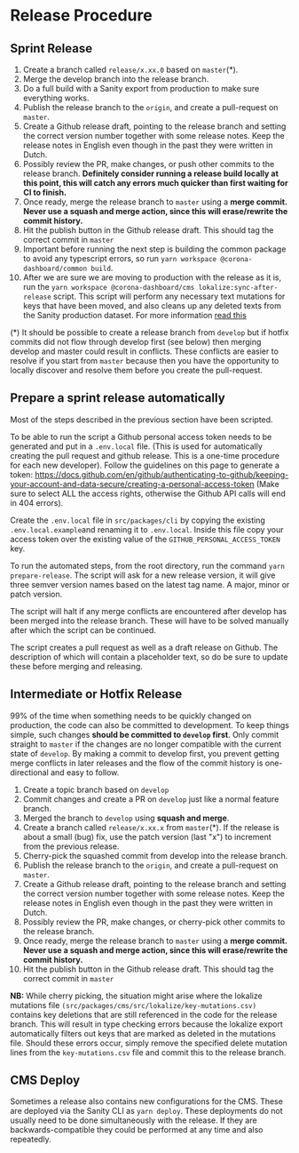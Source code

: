 # Release Procedure

## Sprint Release

1. Create a branch called `release/x.xx.0` based on `master`(\*).
2. Merge the develop branch into the release branch.
3. Do a full build with a Sanity export from production to make sure everything works.
4. Publish the release branch to the `origin`, and create a pull-request on
   `master`.
5. Create a Github release draft, pointing to the release branch and setting the
   correct version number together with some release notes. Keep the release
   notes in English even though in the past they were written in Dutch.
6. Possibly review the PR, make changes, or push other commits to the release
   branch. **Definitely consider running a release build locally at this point, this will catch any errors much quicker than first waiting for CI to finish.**
7. Once ready, merge the release branch to `master` using a **merge commit.
   Never use a squash and merge action, since this will erase/rewrite the commit
   history.**
8. Hit the publish button in the Github release draft. This should tag the
   correct commit in `master`
9. Important before running the next step is building the common package to avoid any typescript errors,
   so run `yarn workspace @corona-dashboard/common build`.
10. After we are sure we are moving to production with the release as it is,
    run the `yarn workspace @corona-dashboard/cms lokalize:sync-after-release`
    script. This script will perform any necessary text mutations for keys that
    have been moved, and also cleans up any deleted texts from the Sanity
    production dataset. For more information [read
    this](/docs/lokalize-texts.md#sync-after-release)

(\*) It should be possible to create a release branch from `develop` but if
hotfix commits did not flow through develop first (see below) then merging
develop and master could result in conflicts. These conflicts are easier to
resolve if you start from `master` because then you have the opportunity to
locally discover and resolve them before you create the pull-request.

## Prepare a sprint release automatically

Most of the steps described in the previous section have been scripted.

To be able to run the script a Github personal access token needs to be generated and put in a `.env.local` file.
(This is used for automatically creating the pull request and github release. This is a one-time procedure for each new developer).
Follow the guidelines on this page to generate a token:
https://docs.github.com/en/github/authenticating-to-github/keeping-your-account-and-data-secure/creating-a-personal-access-token
(Make sure to select ALL the access rights, otherwise the Github API calls will end in 404 errors).

Create the `.env.local` file in `src/packages/cli` by copying the existing `.env.local.example`and renaming it to `.env.local`.
Inside this file copy your access token over the existing value of the `GITHUB_PERSONAL_ACCESS_TOKEN` key.

To run the automated steps, from the root directory, run the command `yarn prepare-release`. The script will ask for a new release version,
it will give three semver version names based on the latest tag name. A major, minor or patch version.

The script will halt if any merge conflicts are encountered after develop has been merged into the release branch. These will have to be solved manually after which the script can be continued.

The script creates a pull request as well as a draft release on Github. The description of which will contain a placeholder text, so do be sure to update these before merging and releasing.

## Intermediate or Hotfix Release

99% of the time when something needs to be quickly changed on production, the
code can also be committed to development. To keep things simple, such changes
**should be committed to `develop` first**. Only commit straight to `master`
if the changes are no longer compatible with the current state of `develop`.
By making a commit to develop first, you prevent getting merge conflicts in
later releases and the flow of the commit history is one-directional and
easy to follow.

1. Create a topic branch based on `develop`
2. Commit changes and create a PR on `develop` just like a normal feature
   branch.
3. Merged the branch to `develop` using **squash and merge**.
4. Create a branch called `release/x.xx.x` from `master`(\*). If the release is
   about a small (bug) fix, use the patch version (last "x") to increment from
   the previous release.
5. Cherry-pick the squashed commit from develop into the release branch.
6. Publish the release branch to the `origin`, and create a pull-request on
   `master`.
7. Create a Github release draft, pointing to the release branch and setting the
   correct version number together with some release notes. Keep the release
   notes in English even though in the past they were written in Dutch.
8. Possibly review the PR, make changes, or cherry-pick other commits to the
   release branch.
9. Once ready, merge the release branch to `master` using a **merge commit.
   Never use a squash and merge action, since this will erase/rewrite the commit
   history.**
10. Hit the publish button in the Github release draft. This should tag the
    correct commit in `master`

**NB:** While cherry picking, the situation might arise where the lokalize mutations file
`(src/packages/cms/src/lokalize/key-mutations.csv)` contains key deletions that are
still referenced in the code for the release branch.
This will result in type checking errors because the lokalize export automatically
filters out keys that are marked as deleted in the mutations file.
Should these errors occur, simply remove the specified delete mutation lines from
the `key-mutations.csv` file and commit this to the release branch.

## CMS Deploy

Sometimes a release also contains new configurations for the CMS. These are
deployed via the Sanity CLI as `yarn deploy`. These deployments do
not usually need to be done simultaneously with the release. If they are
backwards-compatible they could be performed at any time and also repeatedly.
